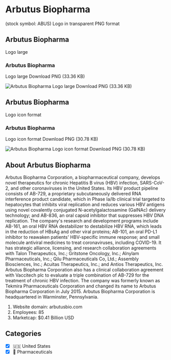 # Arbutus Biopharma
 (stock symbol: ABUS) Logo in transparent PNG format

## Arbutus Biopharma
 Logo large

### Arbutus Biopharma
 Logo large Download PNG (33.36 KB)

![Arbutus Biopharma
 Logo large Download PNG (33.36 KB)](/img/orig/ABUS_BIG-4869421c.png)

## Arbutus Biopharma
 Logo icon format

### Arbutus Biopharma
 Logo icon format Download PNG (30.78 KB)

![Arbutus Biopharma
 Logo icon format Download PNG (30.78 KB)](/img/orig/ABUS-7e2f6383.png)

## About Arbutus Biopharma


Arbutus Biopharma Corporation, a biopharmaceutical company, develops novel therapeutics for chronic Hepatitis B virus (HBV) infection, SARS-CoV-2, and other coronaviruses in the United States. Its HBV product pipeline consists of AB-729, a proprietary subcutaneously delivered RNA interference product candidate, which in Phase Ia/Ib clinical trial targeted to hepatocytes that inhibits viral replication and reduces various HBV antigens using novel covalently conjugated N-acetylgalactosamine (GalNAc) delivery technology; and AB-836, an oral capsid inhibitor that suppresses HBV DNA replication. The company's research and development programs include AB-161, an oral HBV RNA destabilizer to destabilize HBV RNA, which leads in the reduction of HBsAg and other viral proteins; AB-101, an oral PD-L1 inhibitor to reawaken patients' HBV-specific immune response; and small molecule antiviral medicines to treat coronaviruses, including COVID-19. It has strategic alliance, licensing, and research collaboration agreements with Talon Therapeutics, Inc.; Gritstone Oncology, Inc.; Alnylam Pharmaceuticals, Inc.; Qilu Pharmaceuticals Co, Ltd.; Assembly Biosciences, Inc.; Acuitas Therapeutics, Inc.; and Antios Therapeutics, Inc. Arbutus Biopharma Corporation also has a clinical collaboration agreement with Vaccitech plc to evaluate a triple combination of AB-729 for the treatment of chronic HBV infection. The company was formerly known as Tekmira Pharmaceuticals Corporation and changed its name to Arbutus Biopharma Corporation in July 2015. Arbutus Biopharma Corporation is headquartered in Warminster, Pennsylvania.

1. Website domain: arbutusbio.com
2. Employees: 85
3. Marketcap: $0.41 Billion USD


## Categories
- [x] 🇺🇸 United States
- [x] 💊 Pharmaceuticals

